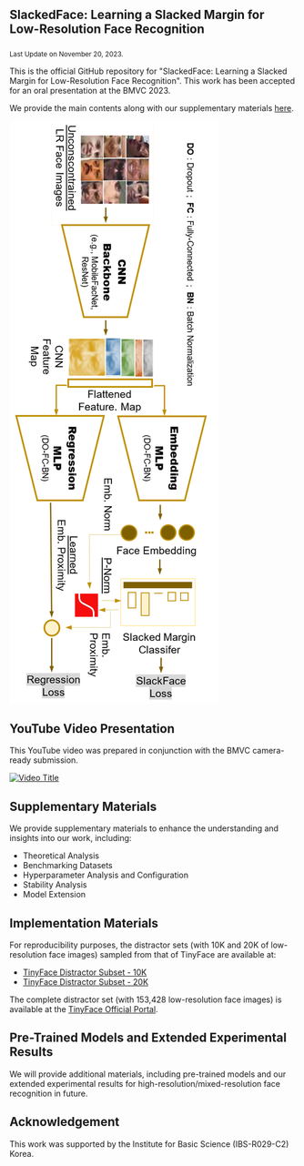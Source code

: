 ## SlackedFace: Learning a Slacked Margin for Low-Resolution Face Recognition
<sub>Last Update on November 20, 2023.</sub>

This is the official GitHub repository for "SlackedFace: Learning a Slacked Margin for Low-Resolution Face Recognition".
This work has been accepted for an oral presentation at the BMVC 2023. 

We provide the main contents along with our supplementary materials [here](https://drive.google.com/file/d/13ISfGb_NETM3ngT0rukbz7MF_3Dxj-Qu/view?usp=sharing). 

![Network Architecture for SlackedFace](https://github.com/chengyawlow/SlackedFace/blob/main/data/images/%5B%20SlackedFace%20%5D%20Network%20Construction.PNG)


## YouTube Video Presentation 

This YouTube video was prepared in conjunction with the BMVC camera-ready submission.

[![Video Title](https://img.youtube.com/vi/zMes7Kpo86c/0.jpg)](https://www.youtube.com/watch?v=zMes7Kpo86c)


## Supplementary Materials

We provide supplementary materials to enhance the understanding and insights into our work, including: <br>
+  Theoretical Analysis
+  Benchmarking Datasets
+  Hyperparameter Analysis and Configuration
+  Stability Analysis
+  Model Extension


## Implementation Materials

For reproducibility purposes, the distractor sets (with 10K and 20K of low-resolution face images) sampled from that of TinyFace are available at:
+  [TinyFace Distractor Subset - 10K](https://drive.google.com/file/d/1fFBPODGQuGVBzGCLfBu7V123XnQdn0zJ/view?usp=drive_link)
+  [TinyFace Distractor Subset - 20K](https://drive.google.com/file/d/1pmASrQvTWu7VDoW4VQtbs1T1AG8Apw9F/view?usp=drive_link)

The complete distractor set (with 153,428 low-resolution face images) is available at the [TinyFace Official Portal](https://qmul-tinyface.github.io/). 


## Pre-Trained Models and Extended Experimental Results 

We will provide additional materials, including pre-trained models and our extended experimental results for high-resolution/mixed-resolution face recognition in future. 


## Acknowledgement

This work was supported by the Institute for Basic Science (IBS-R029-C2) Korea.
